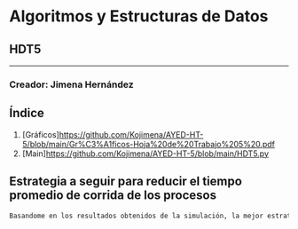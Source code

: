 # Algoritmos y Estructuras de Datos

## HDT5
****
### Creador: Jimena Hernández

## Índice
1. [Gráficos]https://github.com/Kojimena/AYED-HT-5/blob/main/Gr%C3%A1ficos-Hoja%20de%20Trabajo%205%20.pdf
2. [Main]https://github.com/Kojimena/AYED-HT-5/blob/main/HDT5.py

## Estrategia a seguir para reducir el tiempo promedio de corrida de los procesos

```diff
Basandome en los resultados obtenidos de la simulación, la mejor estrategia para optimizar los procesos, es si se le agregan más instrucciones por min a resolver o más procesadores, ya que observando los gráficos podemos determinar que al hacer estos cambios el valor promedio del tiempo es menor a las demas pruebas.
```